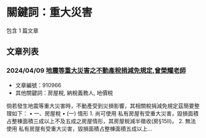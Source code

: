# 關鍵詞：重大災害

包含 1 篇文章

## 文章列表

### 2024/04/09 [地震等重大災害之不動產稅捐減免規定,曾榮耀老師](../../articles/910966_%E5%9C%B0%E9%9C%87%E7%AD%89%E9%87%8D%E5%A4%A7%E7%81%BD%E5%AE%B3%E4%B9%8B%E4%B8%8D%E5%8B%95%E7%94%A2%E7%A8%85%E6%8D%90%E6%B8%9B%E5%85%8D%E8%A6%8F%E5%AE%9A%2C%E6%9B%BE%E6%A6%AE%E8%80%80%E8%80%81%E5%B8%AB.md)
- 文章編號：910966
- 其他關鍵詞：房屋稅, 納稅義務人, 地價稅

倘若發生地震等重大災害時，不動產受到災損影響，其相關稅捐減免規定茲簡要整理如下： • 一、房屋稅 • (一) 情形 1. 尚可使用 私有房屋有受重大災害，毀損面積占整棟面積三成以上不及五成之房屋情形，其房屋稅減半徵收(房§15II)。 2. 無法使用 私有房屋有受重大災害，毀損面積占整棟面積五成以上...
